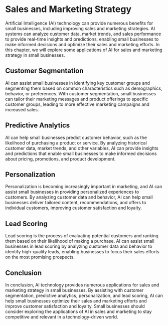 Sales and Marketing Strategy
================================================================================

Artificial Intelligence (AI) technology can provide numerous benefits for small businesses, including improving sales and marketing strategies. AI systems can analyze customer data, market trends, and sales performance to provide real-time insights and predictions, enabling small businesses to make informed decisions and optimize their sales and marketing efforts. In this chapter, we will explore some applications of AI for sales and marketing strategy in small businesses.

Customer Segmentation
---------------------

AI can assist small businesses in identifying key customer groups and segmenting them based on common characteristics such as demographics, behavior, or preferences. With customer segmentation, small businesses can tailor their marketing messages and product offerings to specific customer groups, leading to more effective marketing campaigns and increased sales.

Predictive Analytics
--------------------

AI can help small businesses predict customer behavior, such as the likelihood of purchasing a product or service. By analyzing historical customer data, market trends, and other variables, AI can provide insights and predictions that enable small businesses to make informed decisions about pricing, promotions, and product development.

Personalization
---------------

Personalization is becoming increasingly important in marketing, and AI can assist small businesses in providing personalized experiences to customers. By analyzing customer data and behavior, AI can help small businesses deliver tailored content, recommendations, and offers to individual customers, improving customer satisfaction and loyalty.

Lead Scoring
------------

Lead scoring is the process of evaluating potential customers and ranking them based on their likelihood of making a purchase. AI can assist small businesses in lead scoring by analyzing customer data and behavior to identify high-quality leads, enabling businesses to focus their sales efforts on the most promising prospects.

Conclusion
----------

In conclusion, AI technology provides numerous applications for sales and marketing strategy in small businesses. By assisting with customer segmentation, predictive analytics, personalization, and lead scoring, AI can help small businesses optimize their sales and marketing efforts and improve customer satisfaction and loyalty. Small businesses should consider exploring the applications of AI in sales and marketing to stay competitive and relevant in a technology-driven world.

